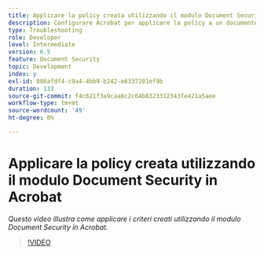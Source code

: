 ```yaml
---
title: Applicare la policy creata utilizzando il modulo Document Security in Acrobat
description: Configurare Acrobat per applicare la policy a un documento utilizzando Document Security
type: Troubleshooting
role: Developer
level: Intermediate
version: 6.5
feature: Document Security
topic: Development
index: y
exl-id: 086afdf4-c9a4-4bb9-b242-e6337281ef9b
duration: 133
source-git-commit: f4c621f3a9caa8c2c64b8323312343fe421a5aee
workflow-type: tm+mt
source-wordcount: '49'
ht-degree: 0%

---
```


# Applicare la policy creata utilizzando il modulo Document Security in Acrobat

*Questo video illustra come applicare i criteri creati utilizzando il modulo Document Security in Acrobat.*

>[!VIDEO](https://video.tv.adobe.com/v/335486?quality=12&learn=on)
